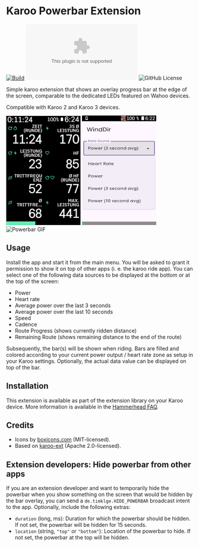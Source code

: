 # Karoo Powerbar Extension

[![Build](https://github.com/timklge/karoo-powerbar/actions/workflows/android.yml/badge.svg)](https://github.com/timklge/karoo-powerbar/actions/workflows/android.yml)
[![GitHub Downloads (specific asset, all releases)](https://img.shields.io/github/downloads/timklge/karoo-powerbar/app-release.apk)](https://github.com/timklge/karoo-powerbar/releases)
![GitHub License](https://img.shields.io/github/license/timklge/karoo-powerbar)

Simple karoo extension that shows an overlay progress bar at the edge of the screen, comparable to the
dedicated LEDs featured on Wahoo devices.

Compatible with Karoo 2 and Karoo 3 devices.

![Powerbar](powerbar0.png)
![Settings](powerbar1.png)
![Powerbar GIF](powerbar_min.gif)

## Usage

Install the app and start it from the main menu. You will be asked to grant it permission to show 
it on top of other apps (i. e. the karoo ride app). You can select one of the following data sources
to be displayed at the bottom or at the top of the screen:

- Power
- Heart rate
- Average power over the last 3 seconds
- Average power over the last 10 seconds
- Speed
- Cadence
- Route Progress (shows currently ridden distance)
- Remaining Route (shows remaining distance to the end of the route)

Subsequently, the bar(s) will be shown when riding. Bars are filled and colored according
to your current power output / heart rate zone as setup in your Karoo settings. Optionally, the actual data value can be displayed on top of the bar.

## Installation

This extension is available as part of the extension library on your Karoo device. More information is available in the [Hammerhead FAQ](https://support.hammerhead.io/hc/en-us/articles/34676015530907-Karoo-OS-Extensions-Library).

## Credits

- Icons by [boxicons.com](https://boxicons.com) (MIT-licensed).
- Based on [karoo-ext](https://github.com/hammerheadnav/karoo-ext) (Apache 2.0-licensed).

## Extension developers: Hide powerbar from other apps

If you are an extension developer and want to temporarily hide the powerbar when you show something on the screen
that would be hidden by the bar overlay, you can send a `de.timklge.HIDE_POWERBAR` broadcast intent to the app.
Optionally, include the following extras:

- `duration` (long, ms): Duration for which the powerbar should be hidden. If not set, the powerbar will be hidden for 15 seconds.
- `location` (string, `"top"` or `"bottom"`): Location of the powerbar to hide. If not set, the powerbar at the top will be hidden.

